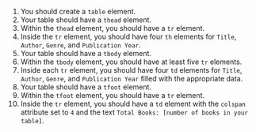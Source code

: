 1. You should create a `table` element.
1. Your table should have a `thead` element.
1. Within the `thead` element, you should have a `tr` element.
1. Inside the `tr` element, you should have four `th` elements for `Title`, `Author`, `Genre`, and `Publication Year`.
1. Your table should have a `tbody` element.
1. Within the `tbody` element, you should have at least five `tr` elements.
1. Inside each `tr` element, you should have four `td` elements for `Title`, `Author`, `Genre`, and `Publication Year` filled with the appropriate data.
1. Your table should have a `tfoot` element.
1. Within the `tfoot` element, you should have a `tr` element.
1. Inside the `tr` element, you should have a `td` element with the `colspan` attribute set to `4` and the text `Total Books: [number of books in your table]`.
